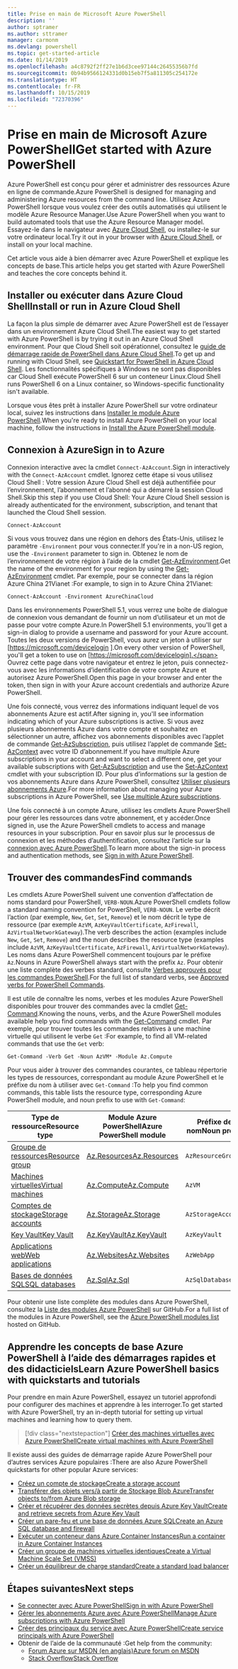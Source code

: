 ```yaml
---
title: Prise en main de Microsoft Azure PowerShell
description: ''
author: sptramer
ms.author: sttramer
manager: carmonm
ms.devlang: powershell
ms.topic: get-started-article
ms.date: 01/14/2019
ms.openlocfilehash: a4c8792f2ff27e1b6d3cee97144c26455356b7fd
ms.sourcegitcommit: 0b94b9566124331d0b15eb7f5a811305c254172e
ms.translationtype: HT
ms.contentlocale: fr-FR
ms.lasthandoff: 10/15/2019
ms.locfileid: "72370396"
---
```

# <a name="get-started-with-azure-powershell"></a><span data-ttu-id="dfc06-102">Prise en main de Microsoft Azure PowerShell</span><span class="sxs-lookup"><span data-stu-id="dfc06-102">Get started with Azure PowerShell</span></span>

<span data-ttu-id="dfc06-103">Azure PowerShell est conçu pour gérer et administrer des ressources Azure en ligne de commande.</span><span class="sxs-lookup"><span data-stu-id="dfc06-103">Azure PowerShell is designed for managing and administering Azure resources from the command line.</span></span> <span data-ttu-id="dfc06-104">Utilisez Azure PowerShell lorsque vous voulez créer des outils automatisés qui utilisent le modèle Azure Resource Manager.</span><span class="sxs-lookup"><span data-stu-id="dfc06-104">Use Azure PowerShell when you want to build automated tools that use the Azure Resource Manager model.</span></span>
<span data-ttu-id="dfc06-105">Essayez-le dans le navigateur avec [Azure Cloud Shell](/azure/cloud-shell/overview), ou installez-le sur votre ordinateur local.</span><span class="sxs-lookup"><span data-stu-id="dfc06-105">Try it out in your browser with [Azure Cloud Shell](/azure/cloud-shell/overview), or install on your local machine.</span></span>

<span data-ttu-id="dfc06-106">Cet article vous aide à bien démarrer avec Azure PowerShell et explique les concepts de base.</span><span class="sxs-lookup"><span data-stu-id="dfc06-106">This article helps you get started with Azure PowerShell and teaches the core concepts behind it.</span></span>

## <a name="install-or-run-in-azure-cloud-shell"></a><span data-ttu-id="dfc06-107">Installer ou exécuter dans Azure Cloud Shell</span><span class="sxs-lookup"><span data-stu-id="dfc06-107">Install or run in Azure Cloud Shell</span></span>

<span data-ttu-id="dfc06-108">La façon la plus simple de démarrer avec Azure PowerShell est de l’essayer dans un environnement Azure Cloud Shell.</span><span class="sxs-lookup"><span data-stu-id="dfc06-108">The easiest way to get started with Azure PowerShell is by trying it out in an Azure Cloud Shell environment.</span></span>
<span data-ttu-id="dfc06-109">Pour que Cloud Shell soit opérationnel, consultez le [guide de démarrage rapide de PowerShell dans Azure Cloud Shell](/azure/cloud-shell/quickstart-powershell).</span><span class="sxs-lookup"><span data-stu-id="dfc06-109">To get up and running with Cloud Shell, see [Quickstart for PowerShell in Azure Cloud Shell](/azure/cloud-shell/quickstart-powershell).</span></span>
<span data-ttu-id="dfc06-110">Les fonctionnalités spécifiques à Windows ne sont pas disponibles car Cloud Shell exécute PowerShell 6 sur un conteneur Linux.</span><span class="sxs-lookup"><span data-stu-id="dfc06-110">Cloud Shell runs PowerShell 6 on a Linux container, so Windows-specific functionality isn't available.</span></span>

<span data-ttu-id="dfc06-111">Lorsque vous êtes prêt à installer Azure PowerShell sur votre ordinateur local, suivez les instructions dans [Installer le module Azure PowerShell](install-az-ps.md).</span><span class="sxs-lookup"><span data-stu-id="dfc06-111">When you're ready to install Azure PowerShell on your local machine, follow the instructions in [Install the Azure PowerShell module](install-az-ps.md).</span></span>

## <a name="sign-in-to-azure"></a><span data-ttu-id="dfc06-112">Connexion à Azure</span><span class="sxs-lookup"><span data-stu-id="dfc06-112">Sign in to Azure</span></span>

<span data-ttu-id="dfc06-113">Connexion interactive avec la cmdlet `Connect-AzAccount`.</span><span class="sxs-lookup"><span data-stu-id="dfc06-113">Sign in interactively with the `Connect-AzAccount` cmdlet.</span></span> <span data-ttu-id="dfc06-114">Ignorez cette étape si vous utilisez Cloud Shell : Votre session Azure Cloud Shell est déjà authentifiée pour l’environnement, l’abonnement et l’abonné qui a démarré la session Cloud Shell.</span><span class="sxs-lookup"><span data-stu-id="dfc06-114">Skip this step if you use Cloud Shell: Your Azure Cloud Shell session is already authenticated for the environment, subscription, and tenant that launched the Cloud Shell session.</span></span>

```azurepowershell-interactive
Connect-AzAccount
```

<span data-ttu-id="dfc06-115">Si vous vous trouvez dans une région en dehors des États-Unis, utilisez le paramètre `-Environment` pour vous connecter.</span><span class="sxs-lookup"><span data-stu-id="dfc06-115">If you're in a non-US region, use the `-Environment` parameter to sign in.</span></span> <span data-ttu-id="dfc06-116">Obtenez le nom de l’environnement de votre région à l’aide de la cmdlet [Get-AzEnvironment](/powershell/module/Az.Accounts/Get-AzEnvironment).</span><span class="sxs-lookup"><span data-stu-id="dfc06-116">Get the name of the environment for your region by using the [Get-AzEnvironment](/powershell/module/Az.Accounts/Get-AzEnvironment) cmdlet.</span></span> <span data-ttu-id="dfc06-117">Par exemple, pour se connecter dans la région Azure China 21Vianet :</span><span class="sxs-lookup"><span data-stu-id="dfc06-117">For example, to sign in to Azure China 21Vianet:</span></span>

```azurepowershell-interactive
Connect-AzAccount -Environment AzureChinaCloud
```

<span data-ttu-id="dfc06-118">Dans les environnements PowerShell 5.1, vous verrez une boîte de dialogue de connexion vous demandant de fournir un nom d’utilisateur et un mot de passe pour votre compte Azure.</span><span class="sxs-lookup"><span data-stu-id="dfc06-118">In PowerShell 5.1 environments, you'll get a sign-in dialog to provide a username and password for your Azure account.</span></span> <span data-ttu-id="dfc06-119">Toutes les deux versions de PowerShell, vous aurez un jeton à utiliser sur [https://microsoft.com/devicelogin ].</span><span class="sxs-lookup"><span data-stu-id="dfc06-119">On every other version of PowerShell, you'll get a token to use on [https://microsoft.com/devicelogin].</span></span>
<span data-ttu-id="dfc06-120">Ouvrez cette page dans votre navigateur et entrez le jeton, puis connectez-vous avec les informations d’identification de votre compte Azure et autorisez Azure PowerShell.</span><span class="sxs-lookup"><span data-stu-id="dfc06-120">Open this page in your browser and enter the token, then sign in with your Azure account credentials and authorize Azure PowerShell.</span></span>

<span data-ttu-id="dfc06-121">Une fois connecté, vous verrez des informations indiquant lequel de vos abonnements Azure est actif.</span><span class="sxs-lookup"><span data-stu-id="dfc06-121">After signing in, you'll see information indicating which of your Azure subscriptions is active.</span></span> <span data-ttu-id="dfc06-122">Si vous avez plusieurs abonnements Azure dans votre compte et souhaitez en sélectionner un autre, affichez vos abonnements disponibles avec l’applet de commande [Get-AzSubscription](/powershell/module/az.accounts/get-azsubscription), puis utilisez l’applet de commande [Set-AzContext](/powershell/module/az.accounts/set-azcontext) avec votre ID d’abonnement.</span><span class="sxs-lookup"><span data-stu-id="dfc06-122">If you have multiple Azure subscriptions in your account and want to select a different one, get your available subscriptions with [Get-AzSubscription](/powershell/module/az.accounts/get-azsubscription) and use the [Set-AzContext](/powershell/module/az.accounts/set-azcontext) cmdlet with your subscription ID.</span></span>
<span data-ttu-id="dfc06-123">Pour plus d’informations sur la gestion de vos abonnements Azure dans Azure PowerShell, consultez [Utiliser plusieurs abonnements Azure](manage-subscriptions-azureps.md).</span><span class="sxs-lookup"><span data-stu-id="dfc06-123">For more information about managing your Azure subscriptions in Azure PowerShell, see [Use multiple Azure subscriptions](manage-subscriptions-azureps.md).</span></span>

<span data-ttu-id="dfc06-124">Une fois connecté à un compte Azure, utilisez les cmdlets Azure PowerShell pour gérer les ressources dans votre abonnement, et y accéder.</span><span class="sxs-lookup"><span data-stu-id="dfc06-124">Once signed in, use the Azure PowerShell cmdlets to access and manage resources in your subscription.</span></span> <span data-ttu-id="dfc06-125">Pour en savoir plus sur le processus de connexion et les méthodes d’authentification, consultez l’article sur la [connexion avec Azure PowerShell](authenticate-azureps.md).</span><span class="sxs-lookup"><span data-stu-id="dfc06-125">To learn more about the sign-in process and authentication methods, see [Sign in with Azure PowerShell](authenticate-azureps.md).</span></span>

## <a name="find-commands"></a><span data-ttu-id="dfc06-126">Trouver des commandes</span><span class="sxs-lookup"><span data-stu-id="dfc06-126">Find commands</span></span>

<span data-ttu-id="dfc06-127">Les cmdlets Azure PowerShell suivent une convention d’affectation de noms standard pour PowerShell, `VERB-NOUN`.</span><span class="sxs-lookup"><span data-stu-id="dfc06-127">Azure PowerShell cmdlets follow a standard naming convention for PowerShell, `VERB-NOUN`.</span></span> <span data-ttu-id="dfc06-128">Le verbe décrit l’action (par exemple, `New`, `Get`, `Set`, `Remove`) et le nom décrit le type de ressource (par exemple `AzVM`, `AzKeyVaultCertificate`, `AzFirewall`, `AzVirtualNetworkGateway`).</span><span class="sxs-lookup"><span data-stu-id="dfc06-128">The verb describes the action (examples include `New`, `Get`, `Set`, `Remove`) and the noun describes the resource type (examples include `AzVM`, `AzKeyVaultCertificate`, `AzFirewall`, `AzVirtualNetworkGateway`).</span></span> <span data-ttu-id="dfc06-129">Les noms dans Azure PowerShell commencent toujours par le préfixe `Az`.</span><span class="sxs-lookup"><span data-stu-id="dfc06-129">Nouns in Azure PowerShell always start with the prefix `Az`.</span></span> <span data-ttu-id="dfc06-130">Pour obtenir une liste complète des verbes standard, consulte [Verbes approuvés pour les commandes PowerShell](/powershell/developer/cmdlet/approved-verbs-for-windows-powershell-commands).</span><span class="sxs-lookup"><span data-stu-id="dfc06-130">For the full list of standard verbs, see [Approved verbs for PowerShell Commands](/powershell/developer/cmdlet/approved-verbs-for-windows-powershell-commands).</span></span>

<span data-ttu-id="dfc06-131">Il est utile de connaître les noms, verbes et les modules Azure PowerShell disponibles pour trouver des commandes avec la cmdlet [Get-Command](/powershell/module/microsoft.powershell.core/get-command).</span><span class="sxs-lookup"><span data-stu-id="dfc06-131">Knowing the nouns, verbs, and the Azure PowerShell modules available help you find commands with the [Get-Command](/powershell/module/microsoft.powershell.core/get-command) cmdlet.</span></span> <span data-ttu-id="dfc06-132">Par exemple, pour trouver toutes les commandes relatives à une machine virtuelle qui utilisent le verbe `Get` :</span><span class="sxs-lookup"><span data-stu-id="dfc06-132">For example, to find all VM-related commands that use the `Get` verb:</span></span>

```powershell-interactive
Get-Command -Verb Get -Noun AzVM* -Module Az.Compute
```

<span data-ttu-id="dfc06-133">Pour vous aider à trouver des commandes courantes, ce tableau répertorie les types de ressources, correspondant au module Azure PowerShell et le préfixe du nom à utiliser avec `Get-Command` :</span><span class="sxs-lookup"><span data-stu-id="dfc06-133">To help you find common commands, this table lists the resource type, corresponding Azure PowerShell module, and noun prefix to use with `Get-Command`:</span></span>

| <span data-ttu-id="dfc06-134">Type de ressource</span><span class="sxs-lookup"><span data-stu-id="dfc06-134">Resource type</span></span> | <span data-ttu-id="dfc06-135">Module Azure PowerShell</span><span class="sxs-lookup"><span data-stu-id="dfc06-135">Azure PowerShell module</span></span> | <span data-ttu-id="dfc06-136">Préfixe de nom</span><span class="sxs-lookup"><span data-stu-id="dfc06-136">Noun prefix</span></span> |
|---------------|-------------------------|----------------|
| [<span data-ttu-id="dfc06-137">Groupe de ressources</span><span class="sxs-lookup"><span data-stu-id="dfc06-137">Resource group</span></span>](/azure/azure-resource-manager/resource-group-overview) | [<span data-ttu-id="dfc06-138">Az.Resources</span><span class="sxs-lookup"><span data-stu-id="dfc06-138">Az.Resources</span></span>](/powershell/module/az.resources#resources) | `AzResourceGroup` |
| [<span data-ttu-id="dfc06-139">Machines virtuelles</span><span class="sxs-lookup"><span data-stu-id="dfc06-139">Virtual machines</span></span>](/azure/virtual-machines) | [<span data-ttu-id="dfc06-140">Az.Compute</span><span class="sxs-lookup"><span data-stu-id="dfc06-140">Az.Compute</span></span>](/powershell/module/az.compute#virtual_machines) | `AzVM` |
| [<span data-ttu-id="dfc06-141">Comptes de stockage</span><span class="sxs-lookup"><span data-stu-id="dfc06-141">Storage accounts</span></span>](/azure/storage/common/storage-introduction) | [<span data-ttu-id="dfc06-142">Az.Storage</span><span class="sxs-lookup"><span data-stu-id="dfc06-142">Az.Storage</span></span>](/powershell/module/az.storage/) | `AzStorageAccount` |
| [<span data-ttu-id="dfc06-143">Key Vault</span><span class="sxs-lookup"><span data-stu-id="dfc06-143">Key Vault</span></span>](/azure/key-vault/key-vault-whatis) | [<span data-ttu-id="dfc06-144">Az.KeyVault</span><span class="sxs-lookup"><span data-stu-id="dfc06-144">Az.KeyVault</span></span>](/powershell/module/az.keyvault) | `AzKeyVault` |
| [<span data-ttu-id="dfc06-145">Applications web</span><span class="sxs-lookup"><span data-stu-id="dfc06-145">Web applications</span></span>](/azure/app-service) | [<span data-ttu-id="dfc06-146">Az.Websites</span><span class="sxs-lookup"><span data-stu-id="dfc06-146">Az.Websites</span></span>](/powershell/module/az.websites) | `AzWebApp` |
| [<span data-ttu-id="dfc06-147">Bases de données SQL</span><span class="sxs-lookup"><span data-stu-id="dfc06-147">SQL databases</span></span>](/azure/sql-database) | [<span data-ttu-id="dfc06-148">Az.Sql</span><span class="sxs-lookup"><span data-stu-id="dfc06-148">Az.Sql</span></span>](/powershell/module/az.sql) | `AzSqlDatabase` |

<span data-ttu-id="dfc06-149">Pour obtenir une liste complète des modules dans Azure PowerShell, consultez la [Liste des modules Azure PowerShell](https://github.com/Azure/azure-powershell/blob/master/documentation/azure-powershell-modules.md) sur GitHub.</span><span class="sxs-lookup"><span data-stu-id="dfc06-149">For a full list of the modules in Azure PowerShell, see the [Azure PowerShell modules list](https://github.com/Azure/azure-powershell/blob/master/documentation/azure-powershell-modules.md) hosted on GitHub.</span></span>

## <a name="learn-azure-powershell-basics-with-quickstarts-and-tutorials"></a><span data-ttu-id="dfc06-150">Apprendre les concepts de base Azure PowerShell à l’aide des démarrages rapides et des didacticiels</span><span class="sxs-lookup"><span data-stu-id="dfc06-150">Learn Azure PowerShell basics with quickstarts and tutorials</span></span>

<span data-ttu-id="dfc06-151">Pour prendre en main Azure PowerShell, essayez un tutoriel approfondi pour configurer des machines et apprendre à les interroger.</span><span class="sxs-lookup"><span data-stu-id="dfc06-151">To get started with Azure PowerShell, try an in-depth tutorial for setting up virtual machines and learning how to query them.</span></span>

> [!div class="nextstepaction"]
> [<span data-ttu-id="dfc06-152">Créer des machines virtuelles avec Azure PowerShell</span><span class="sxs-lookup"><span data-stu-id="dfc06-152">Create virtual machines with Azure PowerShell</span></span>](azureps-vm-tutorial.yml)

<span data-ttu-id="dfc06-153">Il existe aussi des guides de démarrage rapide Azure PowerShell pour d’autres services Azure populaires :</span><span class="sxs-lookup"><span data-stu-id="dfc06-153">There are also Azure PowerShell quickstarts for other popular Azure services:</span></span>

* [<span data-ttu-id="dfc06-154">Créez un compte de stockage</span><span class="sxs-lookup"><span data-stu-id="dfc06-154">Create a storage account</span></span>](/azure/storage/common/storage-quickstart-create-account?tabs=azure-powershell)
* [<span data-ttu-id="dfc06-155">Transférer des objets vers/à partir de Stockage Blob Azure</span><span class="sxs-lookup"><span data-stu-id="dfc06-155">Transfer objects to/from Azure Blob storage</span></span>](/azure/storage/blobs/storage-quickstart-blobs-powershell)
* [<span data-ttu-id="dfc06-156">Créer et récupérer des données secrètes depuis Azure Key Vault</span><span class="sxs-lookup"><span data-stu-id="dfc06-156">Create and retrieve secrets from Azure Key Vault</span></span>](/azure/key-vault/quick-create-powershell)
* [<span data-ttu-id="dfc06-157">Créer un pare-feu et une base de données Azure SQL</span><span class="sxs-lookup"><span data-stu-id="dfc06-157">Create an Azure SQL database and firewall</span></span>](/azure/sql-database/scripts/sql-database-create-and-configure-database-powershell)
* [<span data-ttu-id="dfc06-158">Exécuter un conteneur dans Azure Container Instances</span><span class="sxs-lookup"><span data-stu-id="dfc06-158">Run a container in Azure Container Instances</span></span>](/azure/container-instances/container-instances-quickstart-powershell)
* [<span data-ttu-id="dfc06-159">Créer un groupe de machines virtuelles identiques</span><span class="sxs-lookup"><span data-stu-id="dfc06-159">Create a Virtual Machine Scale Set (VMSS)</span></span>](/azure/virtual-machine-scale-sets/quick-create-powershell)
* [<span data-ttu-id="dfc06-160">Créer un équilibreur de charge standard</span><span class="sxs-lookup"><span data-stu-id="dfc06-160">Create a standard load balancer</span></span>](/azure/load-balancer/quickstart-create-standard-load-balancer-powershell)

## <a name="next-steps"></a><span data-ttu-id="dfc06-161">Étapes suivantes</span><span class="sxs-lookup"><span data-stu-id="dfc06-161">Next steps</span></span>

* [<span data-ttu-id="dfc06-162">Se connecter avec Azure PowerShell</span><span class="sxs-lookup"><span data-stu-id="dfc06-162">Sign in with Azure PowerShell</span></span>](authenticate-azureps.md)
* [<span data-ttu-id="dfc06-163">Gérer les abonnements Azure avec Azure PowerShell</span><span class="sxs-lookup"><span data-stu-id="dfc06-163">Manage Azure subscriptions with Azure PowerShell</span></span>](manage-subscriptions-azureps.md)
* [<span data-ttu-id="dfc06-164">Créer des principaux du service avec Azure PowerShell</span><span class="sxs-lookup"><span data-stu-id="dfc06-164">Create service principals with Azure PowerShell</span></span>](create-azure-service-principal-azureps.md)
* <span data-ttu-id="dfc06-165">Obtenir de l’aide de la communauté :</span><span class="sxs-lookup"><span data-stu-id="dfc06-165">Get help from the community:</span></span>
  * [<span data-ttu-id="dfc06-166">Forum Azure sur MSDN (en anglais)</span><span class="sxs-lookup"><span data-stu-id="dfc06-166">Azure forum on MSDN</span></span>](http://go.microsoft.com/fwlink/p/?LinkId=320212)
  * [<span data-ttu-id="dfc06-167">Stack Overflow</span><span class="sxs-lookup"><span data-stu-id="dfc06-167">Stack Overflow</span></span>](http://go.microsoft.com/fwlink/?LinkId=320213)
